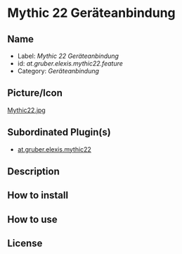 # Mythic 22 Geräteanbindung 
## Name
* Label: _Mythic 22 Geräteanbindung_
* id: _at.gruber.elexis.mythic22.feature_
* Category: _Geräteanbindung_

## Picture/Icon
[Mythic22.jpg](mythic22.jpg)

## Subordinated Plugin(s)
* [at.gruber.elexis.mythic22](https://github.com/elexis/elexis-3-base/tree/master/bundles/at.gruber.elexis.mythic22)
## Description

## How to install

## How to use

## License

